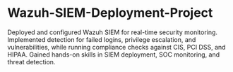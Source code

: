 # Wazuh-SIEM-Deployment-Project
Deployed and configured Wazuh SIEM for real-time security monitoring. Implemented detection for failed logins, privilege escalation, and vulnerabilities, while running compliance checks against CIS, PCI DSS, and HIPAA. Gained hands-on skills in SIEM deployment, SOC monitoring, and threat detection.
